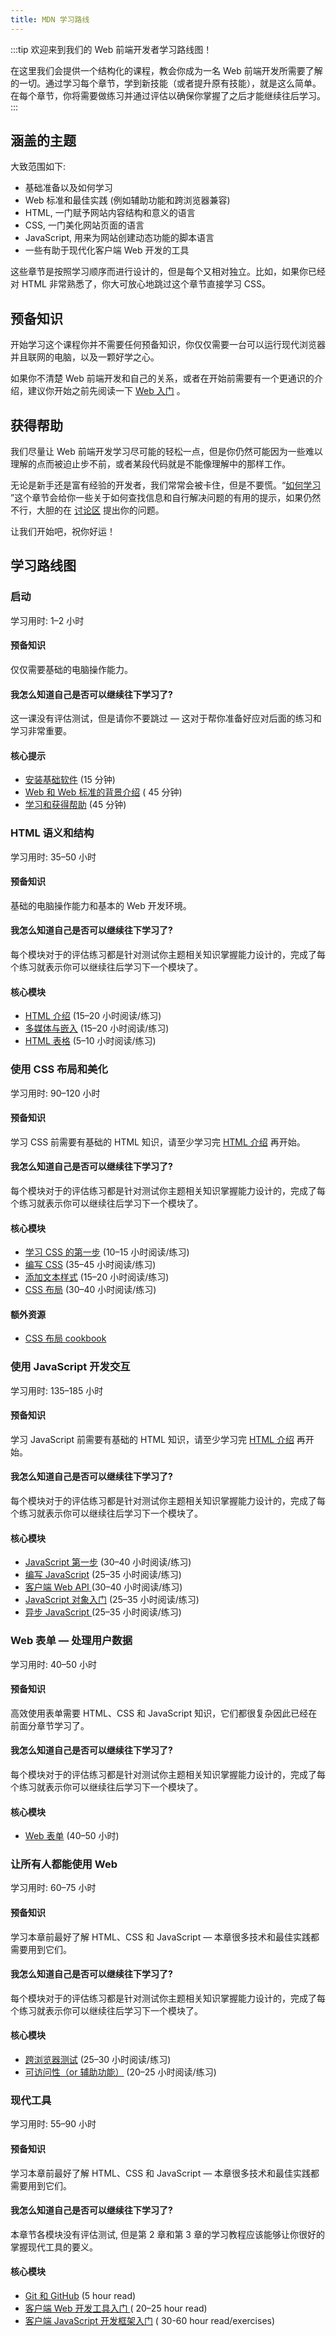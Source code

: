 ```yaml
---
title: MDN 学习路线
---
```


:::tip
欢迎来到我们的 Web 前端开发者学习路线图！

在这里我们会提供一个结构化的课程，教会你成为一名 Web
前端开发所需要了解的一切。通过学习每个章节，学到新技能（或者提升原有技能），就是这么简单。在每个章节，你将需要做练习并通过评估以确保你掌握了之后才能继续往后学习。
:::

<!--truncate-->

## 涵盖的主题

大致范围如下:

- 基础准备以及如何学习
- Web 标准和最佳实践 (例如辅助功能和跨浏览器兼容)
- HTML, 一门赋予网站内容结构和意义的语言
- CSS, 一门美化网站页面的语言
- JavaScript, 用来为网站创建动态功能的脚本语言
- 一些有助于现代化客户端 Web 开发的工具

这些章节是按照学习顺序而进行设计的，但是每个又相对独立。比如，如果你已经对 HTML 非常熟悉了，你大可放心地跳过这个章节直接学习
CSS。

## 预备知识

开始学习这个课程你并不需要任何预备知识，你仅仅需要一台可以运行现代浏览器并且联网的电脑，以及一颗好学之心。

如果你不清楚 Web
前端开发和自己的关系，或者在开始前需要有一个更通识的介绍，建议你开始之前先阅读一下 [Web 入门](https://developer.mozilla.org//docs/Learn/Getting_started_with_the_web)
。

## 获得帮助

我们尽量让 Web 前端开发学习尽可能的轻松一点，但是你仍然可能因为一些难以理解的点而被迫止步不前，或者某段代码就是不能像理解中的那样工作。

无论是新手还是富有经验的开发者，我们常常会被卡住，但是不要慌。“[如何学习](https://developer.mozilla.org//docs/learn/Learning_and_getting_help)
”这个章节会给你一些关于如何查找信息和自行解决问题的有用的提示，如果仍然不行，大胆的在 [讨论区](https://discourse.mozilla.org/c/mdn/learn/)
提出你的问题。

让我们开始吧，祝你好运！

## 学习路线图

### 启动

学习用时: 1–2 小时

#### 预备知识

仅仅需要基础的电脑操作能力。

#### 我怎么知道自己是否可以继续往下学习了?

这一课没有评估测试，但是请你不要跳过 — 这对于帮你准备好应对后面的练习和学习非常重要。

#### 核心提示

- [安装基础软件](https://developer.mozilla.org//docs/Learn/Getting_started_with_the_web/Installing_basic_software) (15
  分钟)
- [Web 和 Web 标准的背景介绍](https://developer.mozilla.org/zh-CN/docs/Learn/Getting_started_with_the_web/The_web_and_web_standards) (
  45 分钟)
- [学习和获得帮助](https://developer.mozilla.org/zh-CN/docs/Learn/Learning_and_getting_help) (45 分钟)

### HTML 语义和结构

学习用时: 35–50 小时

#### 预备知识

基础的电脑操作能力和基本的 Web 开发环境。

#### 我怎么知道自己是否可以继续往下学习了?

每个模块对于的评估练习都是针对测试你主题相关知识掌握能力设计的，完成了每个练习就表示你可以继续往后学习下一个模块了。

#### 核心模块

- [HTML 介绍](https://developer.mozilla.org/zh-CN/docs/Learn/HTML/Introduction_to_HTML) (15–20 小时阅读/练习)
- [多媒体与嵌入](https://developer.mozilla.org//docs/Learn/HTML/Multimedia_and_embedding) (15–20 小时阅读/练习)
- [HTML 表格](https://developer.mozilla.org//docs/Learn/HTML/Tables) (5–10 小时阅读/练习)

### 使用 CSS 布局和美化

学习用时: 90–120 小时

#### 预备知识

学习 CSS 前需要有基础的 HTML
知识，请至少学习完 [HTML 介绍](https://developer.mozilla.org/zh-CN/docs/Learn/HTML/Introduction_to_HTML) 再开始。

#### 我怎么知道自己是否可以继续往下学习了?

每个模块对于的评估练习都是针对测试你主题相关知识掌握能力设计的，完成了每个练习就表示你可以继续往后学习下一个模块了。

#### 核心模块

- [学习 CSS 的第一步](https://developer.mozilla.org//docs/Learn/CSS/First_steps) (10–15 小时阅读/练习)
- [编写 CSS](https://developer.mozilla.org//docs/Learn/CSS/Building_blocks) (35–45 小时阅读/练习)
- [添加文本样式](https://developer.mozilla.org//docs/Learn/CSS/Styling_text) (15–20 小时阅读/练习)
- [CSS 布局](https://developer.mozilla.org//docs/Learn/CSS/CSS_layout) (30–40 小时阅读/练习)

#### 额外资源

- [CSS 布局 cookbook](https://developer.mozilla.org/zh-CN/docs/Web/CSS/Layout_cookbook)

### 使用 JavaScript 开发交互

学习用时: 135–185 小时

#### 预备知识

学习 JavaScript 前需要有基础的 HTML
知识，请至少学习完 [HTML 介绍](https://developer.mozilla.org/zh-CN/docs/Learn/HTML/Introduction_to_HTML)
再开始。

#### 我怎么知道自己是否可以继续往下学习了?

每个模块对于的评估练习都是针对测试你主题相关知识掌握能力设计的，完成了每个练习就表示你可以继续往后学习下一个模块了。

#### 核心模块

- [JavaScript 第一步](https://developer.mozilla.org//docs/Learn/JavaScript/First_steps) (30–40 小时阅读/练习)
- [编写 JavaScript](https://developer.mozilla.org//docs/learn/JavaScript/Building_blocks) (25–35 小时阅读/练习)
- [客户端 Web API ](https://developer.mozilla.org//docs/Learn/JavaScript/Client-side_web_APIs)(30–40 小时阅读/练习)
- [JavaScript 对象入门](https://developer.mozilla.org//docs/Learn/JavaScript/Objects) (25–35 小时阅读/练习)
- [异步 JavaScript ](https://developer.mozilla.org//docs/Learn/JavaScript/Asynchronous)(25–35 小时阅读/练习)

### Web 表单 — 处理用户数据

学习用时: 40–50 小时

#### 预备知识

高效使用表单需要 HTML、CSS 和 JavaScript 知识，它们都很复杂因此已经在前面分章节学习了。

#### 我怎么知道自己是否可以继续往下学习了?

每个模块对于的评估练习都是针对测试你主题相关知识掌握能力设计的，完成了每个练习就表示你可以继续往后学习下一个模块了。

#### 核心模块

- [Web 表单](https://developer.mozilla.org//docs/Learn/Forms) (40–50 小时)

### 让所有人都能使用 Web

学习用时: 60–75 小时

#### 预备知识

学习本章前最好了解 HTML、CSS 和 JavaScript — 本章很多技术和最佳实践都需要用到它们。

#### 我怎么知道自己是否可以继续往下学习了?

每个模块对于的评估练习都是针对测试你主题相关知识掌握能力设计的，完成了每个练习就表示你可以继续往后学习下一个模块了。

#### 核心模块

- [跨浏览器测试](https://developer.mozilla.org//docs/Learn/Tools_and_testing/Cross_browser_testing) (25–30
  小时阅读/练习)
- [可访问性（or 辅助功能）](https://developer.mozilla.org//docs/learn/Accessibility) (20–25 小时阅读/练习)

### 现代工具

学习用时: 55–90 小时

#### 预备知识

学习本章前最好了解 HTML、CSS 和 JavaScript — 本章很多技术和最佳实践都需要用到它们。

#### 我怎么知道自己是否可以继续往下学习了?

本章节各模块没有评估测试, 但是第 2 章和第 3 章的学习教程应该能够让你很好的掌握现代工具的要义。

#### 核心模块

- [Git 和 GitHub](https://developer.mozilla.org//docs/Learn/Tools_and_testing/GitHub) (5 hour read)
- [客户端 Web 开发工具入门 ](https://developer.mozilla.org/zh-CN/docs/Learn/Tools_and_testing/Understanding_client-side_tools)(
  20–25 hour read)
- [客户端 JavaScript 开发框架入门](https://developer.mozilla.org//docs/Learn/Tools_and_testing/Client-side_JavaScript_frameworks) (
  30-60 hour read/exercises)
